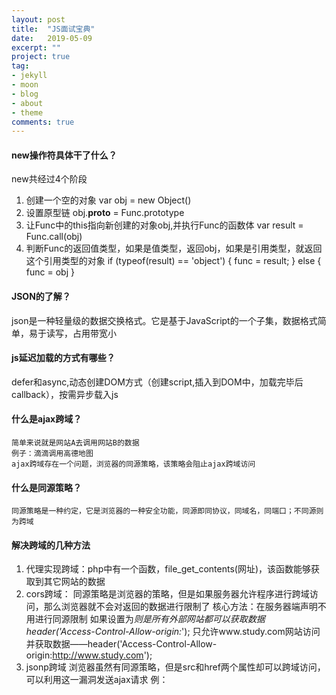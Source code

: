 ```yaml
---
layout: post
title:  "JS面试宝典"
date:   2019-05-09
excerpt: ""
project: true
tag:
- jekyll 
- moon
- blog
- about
- theme
comments: true
---
```





#### new操作符具体干了什么？
new共经过4个阶段
1. 创建一个空的对象
        var obj = new Object()
2. 设置原型链
        obj.__proto__ = Func.prototype
3. 让Func中的this指向新创建的对象obj,并执行Func的函数体
        var result = Func.call(obj)
4. 判断Func的返回值类型，如果是值类型，返回obj，如果是引用类型，就返回这个引用类型的对象
        if (typeof(result) == 'object') {
            func = result;
        } else {
            func = obj
        }



#### JSON的了解？
json是一种轻量级的数据交换格式。它是基于JavaScript的一个子集，数据格式简单，易于读写，占用带宽小



#### js延迟加载的方式有哪些？
defer和async,动态创建DOM方式（创建script,插入到DOM中，加载完毕后callback），按需异步载入js


#### 什么是ajax跨域？
    简单来说就是网站A去调用网站B的数据
    例子：滴滴调用高德地图
    ajax跨域存在一个问题，浏览器的同源策略，该策略会阻止ajax跨域访问
#### 什么是同源策略？
    同源策略是一种约定，它是浏览器的一种安全功能，同源即同协议，同域名，同端口；不同源则为跨域
#### 解决跨域的几种方法
1. 代理实现跨域：php中有一个函数，file_get_contents(网址)，该函数能够获取到其它网站的数据
2. cors跨域：
        同源策略是浏览器的策略，但是如果服务器允许程序进行跨域访问，那么浏览器就不会对返回的数据进行限制了
        核心方法：在服务器端声明不用进行同源限制
        如果设置为*则是所有外部网站都可以获取数据header('Access-Control-Allow-origin:*');
        只允许www.study.com网站访问并获取数据——header('Access-Control-Allow-origin:http://www.study.com');
3. jsonp跨域
        浏览器虽然有同源策略，但是src和href两个属性却可以跨域访问，可以利用这一漏洞发送ajax请求
        例：<script type="text/javascript" src = "http://www.demo.com/test/2.php">
4. $.ajax跨域操作 —— jsonp方式
        注意：
            必须设置请求类型为get -- type: 'get'
            必须设置dataType为jsonp -- dataType: 'jsonp'
            必须额外设置一个jsonp参数，该参数值可以使任何英文字符串，常用fn和callback  -- jsonp: 'fn'
            jsonp设置为什么， 后台的php程序使用$_GET来接收数据时，就用什么作为下标
                jsonp: ‘fn’;    --->   $_GET[‘fn’];
                jsonp:’aaa’    --->   $_GET[‘aaa’];



#### document.write和innerHTML的区别
1. document.write只能重绘整个页面
2. innerHTML可以重绘页面的一部分



#### .call()和.apply()的区别
相同点：
call()和apply()的功能是一样的，都是修改this指向
不同点：
call()传入实参时需要单个传入
apply()传入实参时需要为数组结构



#### 函数提升，变量提升
注意：普通函数会将整个函数提升；函数表达式是属于变量提升，并不会提升整个函数
```
console.log(a);   // undefined
console.log(b);     // f b() {return 2}
console.log(c);     // undefined
var a=1;
function b(){
    return 2;
}
var c=function(){
    return 3;
}
```

```
console.log(b());   // 2
console.log(c());   // 报错，c is not a function
function b(){
    return 2;
}
var c=function(){
    return 3;
}
```
注意：函数声明提升的优先级比变量提升高



#### JS的哪些操作会造成内存泄露
什么是内存泄漏？
是指一块被分配的内存既不能使用，又不能回收，直到浏览器进程结束
1. JS的垃圾回收机制
2. 闭包引起内存的泄露
3. 意外的全局变量引起的内存泄露
4. 没有清理的DOM元素引起的内存泄露
5. 被遗忘的定时器或者回调函数
6. 子元素存在引用引起的内存泄露




#### HTTP状态码
100 —— 继续，一般在发送post请求时，已发送了http header之后服务端将返回此信息，表示确认，之后发送具体参数信息

200 —— 成功，正常返回信息
201 —— created，请求成功并且服务器创建了新的资源
202 —— accepted，服务器已接受请求，但尚未处理

301 —— 请求的网页已永久移动到新位置
302 —— 临时性重定向
303 —— 临时性重定向，且总是使用get请求新的URL
304 —— 自从上次请求后，请求的网页未修改过

400 —— 服务器无法理解请求的格式，客户端不应当尝试再次使用相同的内容发起请求
401 —— 请求未授权
403 —— 禁止访问
404 —— 找不到如何与URL相匹配的资源

500 —— 最常见的服务器端错误
503 —— 服务器端暂时无法处理请求（可能是过载或维护）




